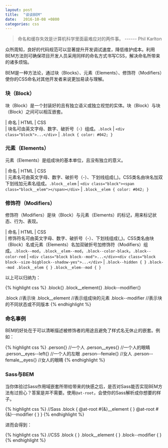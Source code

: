 ```yaml
---
layout: post
title:  "谈谈BEM"
date:   2016-10-08 +0800
categories: css
---
```

> 命名和缓存失效是计算机科学里面最难应对的两件事。 ------ Phil Karlton

众所周知，良好的代码规范可以显著提升开发调试速度，降低维护成本。利用BEM方法则可确保项目开发人员采用同样的命名方式书写CSS，解决命名所带来的诸多烦恼。

BEM是一种方法论，通过块（Blocks）、元素（Elements）、修饰符（Modifiers）使你的CSS命名对其他开发者来说更加易读与理解。

### 块（Block）

块（Block）是一个封装好的且有独立语义或独立视觉的实体。块（Block）与块（Block）之间可以相互嵌套。

| 命名                                  | HTML | CSS         
| 块名可由英文字母、数字、破折号（-）组成。`.block` | `<div class="block">...</div>`   | `.block { color: #042; }`

### 元素（Elements）

元素（Elements）是组成块的基本单位，且没有独立的意义。

| 命名                                  | HTML | CSS         
| 元素名可由英文字母、数字、破折号（-）、下划线组成(_)。CSS类名由块名加双下划线加元素名组成。`.block__elem` | `<div class="block"><span class="block__elem"></span></div>` | `.block__elem { color: #042; }`

### 修饰符（Modifiers）

修饰符（Modifiers）是块（Block）与元素（Elements）的标记，用来标记状态、行为、表现。

| 命名                                  | HTML | CSS         
| 修饰符名可由英文字母、数字、破折号（-）、下划线组成(_)。CSS类名由块（Block）名或元素（Elements）名加双破折号加修饰符（Modifiers）组成。`.block--mod`，`.block__elem--mod`，`.block--color-black`，`.block--color-red` | `<div class="block block--mod">...</div><div class="block block--size-bigblock--shadow-yes">...</div>` | `.block--hidden { }` `.block--mod .block__elem { }` `.block__elem--mod { }`

以上可以归纳为：

{% highlight css %} 
.block{}
.block__element{}
.block--modifier{}

.block //表示块
.block__element //表示组成块的元素
.block--modifier  //表示块的不同状态或不同版本
{% endhighlight %}

### 命名事例

BEM的好处在于可以清晰描述被修饰者的用途且避免了样式名无休止的嵌套。例如：

{% highlight css %} 
.person{}  //一个人
.person__eyes{} //一个人的眼睛
.person__eyes--left{} //一个人的左眼
.person--female{} //女人
.person--female__eyes{} //女人的眼睛
{% endhighlight %}


### Sass与BEM

当你体验过Sass作用域嵌套所带给带来的快感之后，是否对Sass能否实现BEM方法有过担心？答案是并不需要。使用`@at-root`，会使你的Sass解析成你想要的样子。

{% highlight css %} 
//Sass
.block {
  @at-root #{&}__element {
  }
  @at-root #{&}--modifier {
  }
}
{% endhighlight %}

进而会得到：

{% highlight css %} 
//CSS
.block {
}
.block__element {
}
.block--modifier {
}
{% endhighlight %}